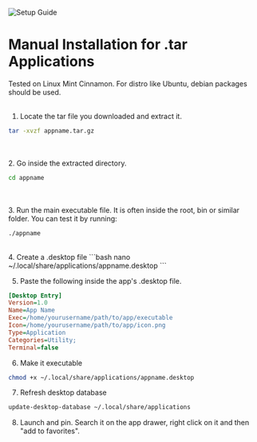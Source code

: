![Setup Guide](https://img.shields.io/badge/Setup-Guide-blue.svg)
# Manual Installation for .tar Applications
Tested on Linux Mint Cinnamon. For distro like Ubuntu, debian packages should be used.
<br><br>
1. Locate the tar file you downloaded and extract it.
```bash
tar -xvzf appname.tar.gz
```
<br><br>
2. Go inside the extracted directory.
```bash
cd appname
```
<br><br>
3. Run the main executable file. It is often inside the root, bin or similar folder.
You can test it by running:
```bash
./appname
```
<br>
4. Create a .desktop file
```bash
nano ~/.local/share/applications/appname.desktop
```


5. Paste the following inside the app's .desktop file.
```ini
[Desktop Entry]
Version=1.0
Name=App Name
Exec=/home/yourusername/path/to/app/executable
Icon=/home/yourusername/path/to/app/icon.png
Type=Application
Categories=Utility;
Terminal=false
```


6. Make it executable
```bash
chmod +x ~/.local/share/applications/appname.desktop
```


7. Refresh desktop database
```bash
update-desktop-database ~/.local/share/applications
```


8. Launch and pin. Search it on the app drawer, right click on it and then "add to favorites".
